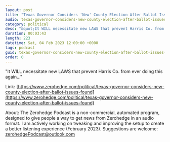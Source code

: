 ```yaml
---
layout: post
title: "Texas Governor Considers 'New' County Election After Ballot Issues Found"
audio: texas-governor-considers-new-county-election-after-ballot-issues-found-5
category: political
desc: "&quot;It WILL necessitate new LAWS that prevent Harris Co. from ever doing this again...&quot;"
duration: 00:03:43
length: 223
datetime: Sat, 04 Feb 2023 12:00:00 +0000
tags: podcast
guid: texas-governor-considers-new-county-election-after-ballot-issues-found-0
order: 0
---
```

&quot;It WILL necessitate new LAWS that prevent Harris Co. from ever doing this again...&quot;

Link: [https://www.zerohedge.com/political/texas-governor-considers-new-county-election-after-ballot-issues-found](https://www.zerohedge.com/political/texas-governor-considers-new-county-election-after-ballot-issues-found)

About: The Zerohedge Podcast is a non-commercial, automated program, designed to give people a way to get news from Zerohedge in an audio format.  I am actively working on tweaking and improving the setup to create a better listening experience (February 2023).  Suggestions are welcome: [zerohedgePodcast@outlook.com](mailto:zerohedgePodcast@outlook.com)